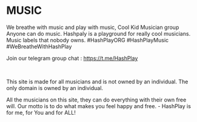 # MUSIC
We breathe with music and play with music, Cool Kid Musician group
<br>
Anyone can do music. Hashpaly is a playground for really cool musicians.
<br>
Music labels that nobody owns. #HashPlayORG #HashPlayMusic #WeBreatheWithHashPlay
<br>

Join our telegram group chat : https://t.me/HashPlay

<br>

This site is made for all musicians and is not owned by an individual. The only domain is owned by an individual.

All the musicians on this site, they can do everything with their own free will. Our motto is to do what makes you feel happy and free. - HashPlay is for me, for You and for ALL!

